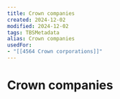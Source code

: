 ```yaml
---
title: Crown companies
created: 2024-12-02
modified: 2024-12-02
tags: TBSMetadata
alias: Crown companies
usedFor:
- "[[4564 Crown corporations]]"
---
```

# Crown companies
